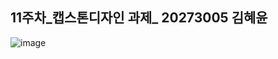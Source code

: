 ## 11주차_캡스톤디자인 과제_ 20273005 김혜윤

![image](https://user-images.githubusercontent.com/80835449/141287499-83b7c892-0f78-4af9-b2e7-f9efd3c2de15.png)
